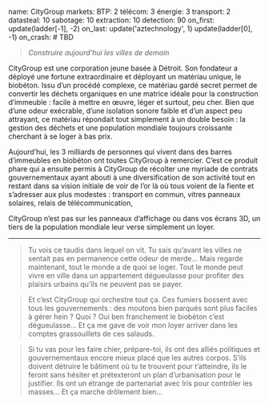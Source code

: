 name: CityGroup
markets:
    BTP: 2
    télécom: 3
    énergie: 3
    transport: 2
datasteal: 10
sabotage: 10
extraction: 10
detection: 90
on_first:
    update(ladder[-1], -2)
on_last:
    update('aztechnology', 1)
    update(ladder[0], -1)
on_crash:
    # TBD
    
> *Construire aujourd’hui les villes de demain*

CityGroup est une corporation jeune basée à Détroit. Son fondateur a déployé une fortune extraordinaire et déployant un matériau unique, le biobéton. Issu d’un procédé complexe, ce matériau gardé secret permet de convertir les déchets organiques en une matrice idéale pour la construction d’immeuble : facile à mettre en œuvre, léger et surtout, peu cher. Bien que d’une odeur exécrable, d’une isolation sonore faible et d’un aspect peu attrayant, ce matériau répondait tout simplement à un double besoin : la gestion des déchets et une population mondiale toujours croissante cherchant à se loger à bas prix. 


Aujourd’hui, les 3 milliards de personnes qui vivent dans des barres d’immeubles en biobéton ont toutes CityGroup à remercier. C’est ce produit phare qui a ensuite permis à CityGroup de récolter une myriade de contrats gouvernementaux ayant abouti à une diversification de son activité tout en restant dans sa vision initiale de voir de l’or là où tous voient de la fiente et s’adresser aux plus modestes : transport en commun, vitres panneaux solaires, relais de télécommunication, 


CityGroup n’est pas sur les panneaux d’affichage ou dans vos écrans 3D, un tiers de la population mondiale leur verse simplement un loyer.

---

>Tu vois ce taudis dans lequel on vit. Tu sais qu’avant les villes ne sentait pas en permanence cette odeur de merde… Mais regarde maintenant, tout le monde a de quoi se loger. Tout le monde peut vivre en ville dans un appartement dégueulasse pour profiter des plaisirs urbains qu’ils ne peuvent pas se payer. 

>Et c’est CityGroup qui orchestre tout ça. Ces fumiers bossent avec tous les gouvernements : des moutons bien parqués sont plus faciles à gérer hein ? Quoi ? Oui ben franchement le biobéton c’est dégueulasse… Et ça me gave de voir mon loyer arriver dans les comptes grassouillets de ces salauds. 

>Si tu vas pour les faire chier, prépare-toi, ils ont des alliés politiques et gouvernementaux encore mieux placé que les autres corpos. S’ils doivent détruire le bâtiment où tu te trouvent pour t’atteindre, ils le feront sans hésiter et prétexteront un plan d’urbanisation pour le justifier. Ils ont un étrange de partenariat avec Iris pour contrôler les masses… Et ça marche drôlement bien…

